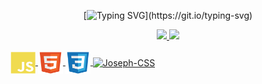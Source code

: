 <div align="center">

[![Typing SVG](https://readme-typing-svg.herokuapp.com?font=Fira+Code&pause=1000&width=435&lines=Josephsilvak_;Programador+Full-Stack_)](https://git.io/typing-svg)

  <a href="https://github.com/josephsilvak">
  <img height="140.5em" src="https://github-readme-stats.vercel.app/api?username=josephsilvak&show_icons=true&theme=github_dark&include_all_commits=true&count_private=true"/>
  <img height="140.5em" src="https://github-readme-stats.vercel.app/api/top-langs/?username=Josephsilvak&layout=compact&langs_count=7&theme=github_dark"/>
</div>

<div style="display: inline_block"><br>
  <img align="center" alt="Joseph-Js"   height="35" width="40"  src="https://raw.githubusercontent.com/devicons/devicon/master/icons/javascript/javascript-plain.svg">
  <img align="center" alt="Joseph-HTML" height="35" width="40"  src="https://raw.githubusercontent.com/devicons/devicon/master/icons/html5/html5-original.svg">
  <img align="center" alt="Joseph-CSS"  height="35" width="40"  src="https://raw.githubusercontent.com/devicons/devicon/master/icons/css3/css3-original.svg">
  <img align="center" alt="Joseph-CSS"  height="42" width="42"  src="https://cdn.jsdelivr.net/gh/devicons/devicon/icons/python/python-original.svg" />
</div>
